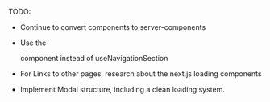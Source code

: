 TODO:
- Continue to convert components to server-components
- Use the <Section> component instead of useNavigationSection

- For Links to other pages, research about the next.js loading components
- Implement Modal structure, including a clean loading system.
